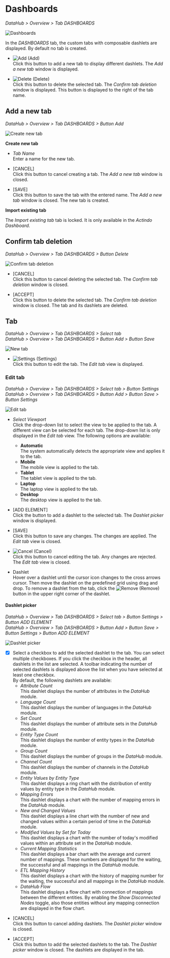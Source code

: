 # Dashboards

*DataHub > Overview > Tab DASHBOARDS*

![Dashboards](../../Assets/Screenshots/DataHub/Overview/Dashboards.png "[Dashboards]")

In the *DASHBOARDS* tab, the custom tabs with composable dashlets are displayed. By default no tab is created.

- ![Add](../../Assets/Icons/Plus06.png "[Add]") (Add)   
  Click this button to add a new tab to display different dashlets. The *Add a new tab* window is displayed.

- ![Delete](../../Assets/Icons/Cross04.png "[Delete]") (Delete)   
  Click this button to delete the selected tab. The *Confirm tab deletion* window is displayed. This button is displayed to the right of the tab name.



## Add a new tab

*DataHub > Overview > Tab DASHBOARDS > Button Add*

![Create new tab](../../Assets/Screenshots/DataHub/Overview/CreateNewTab.png "[Create new tab]")

**Create new tab**

- *Tab Name*   
  Enter a name for the new tab.

- [CANCEL]   
  Click this button to cancel creating a tab. The *Add a new tab* window is closed.

- [SAVE]   
  Click this button to save the tab with the entered name. The *Add a new tab* window is closed. The new tab is created.

**Import existing tab**

The *Import existing tab* tab is locked. It is only available in the *Actindo Dashboard*.

[comment]: <> (Link zu Actindo dashboard einfügen sobald beschrieben)



## Confirm tab deletion

*DataHub > Overview > Tab DASHBOARDS > Button Delete*

![Confirm tab deletion](../../Assets/Screenshots/DataHub/Overview/ConfirmTabDeletion.png "[Confirm tab deletion]")

- [CANCEL]   
  Click this button to cancel deleting the selected tab. The *Confirm tab deletion* window is closed.

- [ACCEPT]   
  Click this button to delete the selected tab. The *Confirm tab deletion* window is closed. The tab and its dashlets are deleted.



## Tab

*DataHub > Overview > Tab DASHBOARDS > Select tab*   
*DataHub > Overview > Tab DASHBOARDS > Button Add > Button Save*   

![New tab](../../Assets/Screenshots/DataHub/Overview/NewTab.png "[New tab]")

- ![Settings](../../Assets/Icons/Settings01.png "[Tool]") (Settings)   
  Click this button to edit the tab. The *Edit tab* view is displayed.  


### Edit tab

*DataHub > Overview > Tab DASHBOARDS > Select tab > Button Settings*   
*DataHub > Overview > Tab DASHBOARDS > Button Add > Button Save > Button Settings*  

![Edit tab](../../Assets/Screenshots/DataHub/Overview/EditTab.png "[Edit tab]")

- *Select Viewport*   
  Click the drop-down list to select the view to be applied to the tab. A different view can be selected for each tab. The drop-down list is only displayed in the *Edit tab* view. The following options are available:    
  - **Automatic**   
    The system automatically detects the appropriate view and applies it to the tab.
  - **Mobile**   
    The mobile view is applied to the tab.  
  - **Tablet**   
    The tablet view is applied to the tab.  
  - **Laptop**   
    The laptop view is applied to the tab.  
  - **Desktop**   
    The desktop view is applied to the tab.  


- [ADD ELEMENT]   
  Click the button to add a dashlet to the selected tab. The *Dashlet picker* window is displayed.

- [SAVE]   
  Click this button to save any changes. The changes are applied. The *Edit tab* view is closed.

- ![Cancel](../../Assets/Icons/Cross02.png "[Cancel]") (Cancel)   
  Click this button to cancel editing the tab. Any changes are rejected. The *Edit tab* view is closed.

- Dashlet   
  Hover over a dashlet until the cursor icon changes to the cross arrows cursor. Then move the dashlet on the predefined grid using drag and drop. To remove a dashlet from the tab, click the ![Remove](../../Assets/Icons/Cross03.png "[Remove]") (Remove) button in the upper right corner of the dashlet.  



#### Dashlet picker

*DataHub > Overview > Tab DASHBOARDS > Select tab > Button Settings > Button ADD ELEMENT*   
*DataHub > Overview > Tab DASHBOARDS > Button Add > Button Save > Button Settings > Button ADD ELEMENT*  

![Dashlet picker](../../Assets/Screenshots/DataHub/Overview/DashletPicker.png "[Dashlet picker]")

- [x]    
  Select a checkbox to add the selected dashlet to the tab. You can select multiple checkboxes. If you click the checkbox in the header, all dashlets in the list are selected. A toolbar indicating the number of selected dashlets is displayed above the list when you have selected at least one checkbox.   
  By default, the following dashlets are available:
  - *Attribute Count*   
    This dashlet displays the number of attributes in the *DataHub* module.
  - *Language Count*   
    This dashlet displays the number of languages in the *DataHub* module.
  -	*Set Count*   
    This dashlet displays the number of attribute sets in the *DataHub* module.
  -	*Entity Type Count*   
    This dashlet displays the number of entity types in the *DataHub* module.
  -	*Group Count*   
    This dashlet displays the number of groups in the *DataHub* module.
  -	*Channel Count*   
    This dashlet displays the number of channels in the *DataHub* module.
  -	*Entity Values by Entity Type*   
    This dashlet displays a ring chart with the distribution of entity values by entity type in the *DataHub* module.
  -	*Mapping Errors*   
    This dashlet displays a chart with the number of mapping errors in the *DataHub* module.
  -	*New and Changed Values*   
    This dashlet displays a line chart with the number of new and changed values within a certain period of time in the *DataHub* module.
  -	*Modified Values by Set for Today*   
    This dashlet displays a chart with the number of today's modified values within an attribute set in the *DataHub* module.
  -	*Current Mapping Statistics*   
    This dashlet displays a bar chart with the average and current number of mappings. These numbers are displayed for the waiting, the successful and all mappings in the *DataHub* module.
  -	*ETL Mapping History*   
    This dashlet displays a chart with the history of mapping number for the waiting, the successful and all mappings in the *DataHub* module.
  -	*DataHub Flow*   
    This dashlet displays a flow chart with connection of mappings between the different entities. By enabling the *Show Disconnected Nodes* toggle, also those entities without any mapping connection are displayed in the flow chart.  

[comment]: <> (Check dashlet description)

- [CANCEL]   
  Click this button to cancel adding dashlets. The *Dashlet picker* window is closed.

- [ACCEPT]   
  Click this button to add the selected dashlets to the tab. The *Dashlet picker* window is closed. The dashlets are displayed in the tab.
